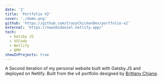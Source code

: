 ```yaml
---
date: '2'
title: 'Portfolio V2'
cover: './demo.png'
github: 'https://github.com/CrazyChickenDev/portfolio-v2'
external: 'https://nwaobidaniel.netlify.app/'
tech:
  - Gatsby JS
  - VSCode
  - Netlify
  - NPM
showInProjects: true
---
```


A Second iteration of my personal website built with Gatsby.JS and deployed on Netlify. Built from the v4 portfolio
designed by [Brittany Chiang](https://github.com/bchiang7).
